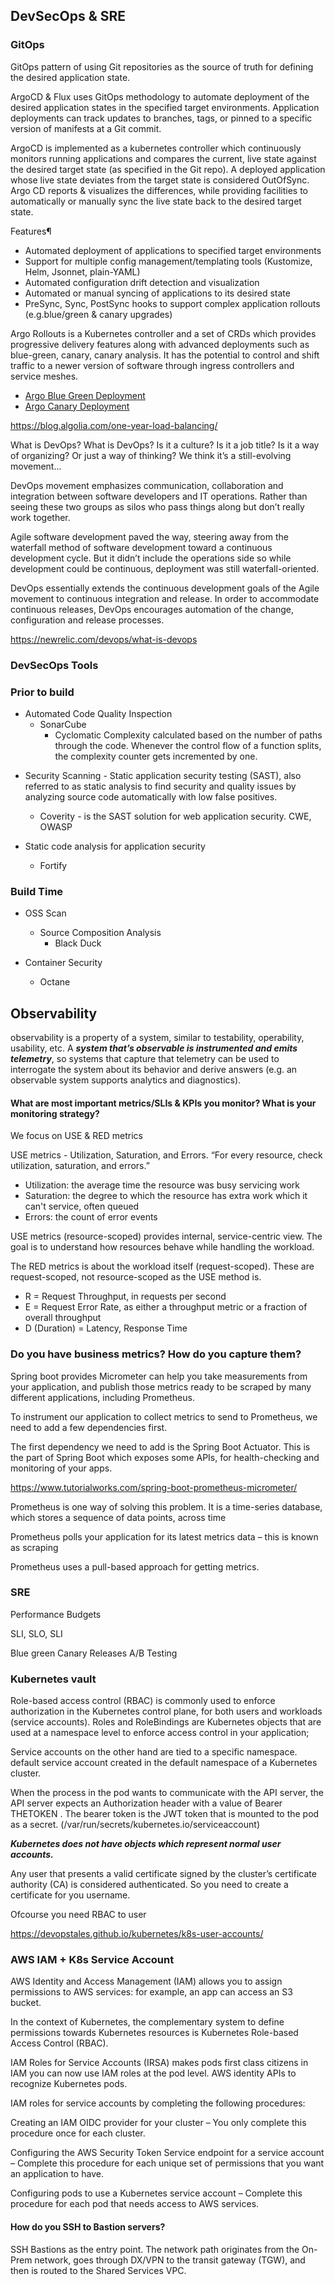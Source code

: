 ## DevSecOps & SRE


### GitOps

GitOps pattern of using Git repositories as the source of truth for defining the desired application state.

ArgoCD & Flux uses GitOps methodology to automate deployment of the desired application states in the specified target environments. Application deployments can track updates to branches, tags, or pinned to a specific version of manifests at a Git commit.

ArgoCD is implemented as a kubernetes controller which continuously monitors running applications and compares the current, live state against the desired target state (as specified in the Git repo). A deployed application whose live state deviates from the target state is considered OutOfSync. Argo CD reports & visualizes the differences, while providing facilities to automatically or manually sync the live state back to the desired target state. 

Features¶
- Automated deployment of applications to specified target environments
- Support for multiple config management/templating tools (Kustomize, Helm, Jsonnet, plain-YAML)
- Automated configuration drift detection and visualization
- Automated or manual syncing of applications to its desired state
- PreSync, Sync, PostSync hooks to support complex application rollouts (e.g.blue/green & canary upgrades)

Argo Rollouts is a Kubernetes controller and a set of CRDs which provides progressive delivery features along with advanced deployments such as blue-green, canary, canary analysis. It has the potential to control and shift traffic to a newer version of software through ingress controllers and service meshes.

- [Argo Blue Green Deployment](https://www.infracloud.io/blogs/progressive-delivery-argo-rollouts-blue-green-deployment/)
- [Argo Canary Deployment](https://www.infracloud.io/blogs/progressive-delivery-argo-rollouts-canary-deployment/)


https://blog.algolia.com/one-year-load-balancing/


What is DevOps?
What is DevOps?
Is it a culture? Is it a job title? Is it a way of organizing? Or just a way of thinking? We think it’s a still-evolving movement...

DevOps movement emphasizes communication, collaboration and integration between software developers and IT operations. Rather than seeing these two groups as silos who pass things along but don’t really work together.

Agile software development paved the way, steering away from the waterfall method of software development toward a continuous development cycle. But it didn’t include the operations side so while development could be continuous, deployment was still waterfall-oriented.

DevOps essentially extends the continuous development goals of the Agile movement to continuous integration and release. In order to accommodate continuous releases, DevOps encourages automation of the change, configuration and release processes.

https://newrelic.com/devops/what-is-devops 


### DevSecOps Tools

### Prior to build
* Automated Code Quality Inspection
	- SonarCube
		- Cyclomatic Complexity calculated based on the number of paths through the code. Whenever the control flow of a function splits, the complexity counter gets incremented by one. 
 
- Security Scanning -  Static application security testing (SAST), also referred to as static analysis to find security and quality issues by analyzing source code automatically with low false positives. 
	- Coverity - is the SAST solution for web application security. CWE, OWASP

- Static code analysis for application security
	- Fortify

### Build Time

- OSS Scan
	- Source Composition Analysis
		* Black Duck

- Container Security
	- Octane


## Observability

observability is a property of a system, similar to testability, operability, usability, etc. A **_system that’s observable is instrumented and emits telemetry_**, so systems that capture that telemetry can be used to interrogate the system about its behavior and derive answers (e.g. an observable system supports analytics and diagnostics).


#### What are most important metrics/SLIs & KPIs you monitor? What is your monitoring strategy?

We focus on USE & RED metrics

USE metrics - Utilization, Saturation, and Errors. “For every resource, check utilization, saturation, and errors.”
- Utilization: the average time the resource was busy servicing work
- Saturation: the degree to which the resource has extra work which it can't service, often queued
- Errors: the count of error events

USE metrics (resource-scoped) provides internal, service-centric view. The goal is to understand how resources behave while handling the workload. 

The RED metrics is about the workload itself (request-scoped). These are request-scoped, not resource-scoped as the USE method is. 

- R = Request Throughput, in requests per second
- E = Request Error Rate, as either a throughput metric or a fraction of overall throughput
- D (Duration) = Latency, Response Time

### Do you have business metrics? How do you capture them?

Spring boot provides Micrometer can help you take measurements from your application, and publish those metrics ready to be scraped by many different applications, including Prometheus.

To instrument our application to collect metrics to send to Prometheus, we need to add a few dependencies first.

The first dependency we need to add is the Spring Boot Actuator. This is the part of Spring Boot which exposes some APIs, for health-checking and monitoring of your apps.

https://www.tutorialworks.com/spring-boot-prometheus-micrometer/



Prometheus is one way of solving this problem. It is a time-series database, which stores a sequence of data points, across time

Prometheus polls your application for its latest metrics data – this is known as scraping

Prometheus uses a pull-based approach for getting metrics.


### SRE

Performance Budgets

SLI, SLO, SLI





Blue green
Canary Releases
A/B Testing


### Kubernetes vault

Role-based access control (RBAC) is commonly used to enforce authorization in the Kubernetes control plane, for both users and workloads (service accounts). Roles and RoleBindings are Kubernetes objects that are used at a namespace level to enforce access control in your application;

Service accounts on the other hand are tied to a specific namespace.
default service account created in the default namespace of a Kubernetes cluster.

When the process in the pod wants to communicate with the API server, the API server expects an Authorization header with a value of Bearer THETOKEN . The bearer token is the JWT token that is mounted to the pod as a secret. (/var/run/secrets/kubernetes.io/serviceaccount)


**_Kubernetes does not have objects which represent normal user accounts._**

Any user that presents a valid certificate signed by the cluster’s certificate authority (CA) is considered authenticated. So you need to create a certificate for you username.

Ofcourse you need RBAC to user

https://devopstales.github.io/kubernetes/k8s-user-accounts/


### AWS IAM + K8s Service Account

AWS Identity and Access Management (IAM) allows you to assign permissions to AWS services: for example, an app can access an S3 bucket. 

In the context of Kubernetes, the complementary system to define permissions towards Kubernetes resources is Kubernetes Role-based Access Control (RBAC).

IAM Roles for Service Accounts (IRSA) makes pods first class citizens in IAM
you can now use IAM roles at the pod level.
AWS identity APIs to recognize Kubernetes pods.

IAM roles for service accounts by completing the following procedures:

Creating an IAM OIDC provider for your cluster – You only complete this procedure once for each cluster.

Configuring the AWS Security Token Service endpoint for a service account – Complete this procedure for each unique set of permissions that you want an application to have.

Configuring pods to use a Kubernetes service account – Complete this procedure for each pod that needs access to AWS services.



#### How do you SSH to Bastion servers?
SSH Bastions as the entry point. The network path originates from the On-Prem network, goes through DX/VPN to the transit gateway (TGW), and then is routed to the Shared Services VPC. 
